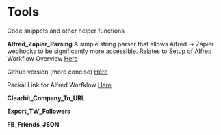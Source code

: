 # Tools
Code snippets and other helper functions

**Alfred_Zapier_Parsing**
A simple string parser that allows Alfred -> Zapier webhooks to be significantly more accessible. Relates to
Setup of Alfred Workflow Overview [Here](https://zapier.com/blog/zapier-for-alfred/)

Github version (more concise) [Here](https://github.com/zapier/zapier-for-alfred)

Packal Link for Alfred Worfklow [Here](http://www.packal.org/workflow/zapier-alfred)


**Clearbit_Company_To_URL**


**Export_TW_Followers**


**FB_Friends_JSON**

